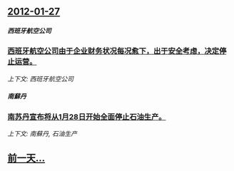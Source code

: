 ## [2012-01-27](/news/2012/01/27/index.md)

##### 西班牙航空公司
### [ 西班牙航空公司由于企业财务状况每况愈下，出于安全考虑，决定停止运营。](/news/2012/01/27/西班牙航空公司由于企业财务状况每况愈下-出于安全考虑-决定停止运营.md)
_上下文: 西班牙航空公司_

##### 南蘇丹
### [ 南苏丹宣布将从1月28日开始全面停止石油生产。](/news/2012/01/27/南苏丹宣布将从1月28日开始全面停止石油生产.md)
_上下文: 南蘇丹, 石油生产_

## [前一天...](/news/2012/01/26/index.md)


